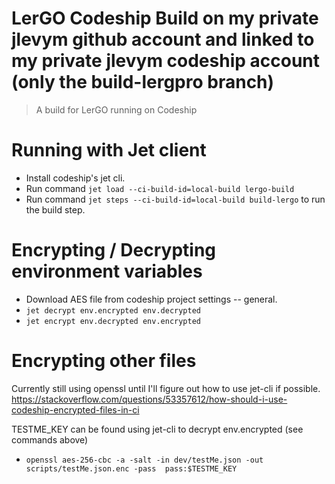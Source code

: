 # LerGO Codeship Build on my private jlevym github account and linked to my private jlevym codeship account (only the build-lergpro branch)

> A build for LerGO running on Codeship

# Running with Jet client

 - Install codeship's jet cli.
 - Run command `jet load --ci-build-id=local-build lergo-build`
 - Run command `jet steps --ci-build-id=local-build build-lergo` to run the build step.

# Encrypting / Decrypting environment variables

 - Download AES file from codeship project settings -- general.
 - `jet decrypt env.encrypted env.decrypted`
 - `jet encrypt env.decrypted env.encrypted`


# Encrypting other files

Currently still using openssl until I'll figure out how to use jet-cli if possible.   
https://stackoverflow.com/questions/53357612/how-should-i-use-codeship-encrypted-files-in-ci

TESTME_KEY can be found using jet-cli to decrypt env.encrypted (see commands above)

 - `openssl aes-256-cbc -a -salt -in dev/testMe.json -out scripts/testMe.json.enc -pass  pass:$TESTME_KEY`
